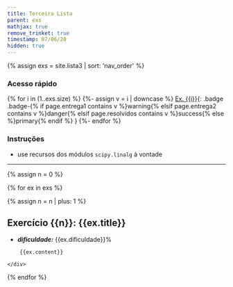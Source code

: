 ```yaml
---
title: Terceira Lista
parent: exs
mathjax: true
remove_trinket: true
timestamp: 07/06/20
hidden: true
---
```


{% assign exs = site.lista3 | sort: 'nav_order' %}

### Acesso rápido
{% for i in (1..exs.size) %}
{%- assign v = i | downcase %}
[Ex. {{i}}](#ex{{i}}){: .badge .badge-{% if page.entrega1 contains v %}warning{% elsif page.entrega2 contains v %}danger{% elsif page.resolvidos contains v %}success{% else %}primary{% endif %} }
{%- endfor %}

### Instruções
- use recursos dos módulos `scipy.linalg` à vontade

---

{% assign n = 0 %}

{% for ex in exs %}

{% assign n = n | plus: 1 %}

<div class="card mb-2">
    <a name="ex{{n}}"></a><h2 class="card-title alert alert-primary">Exercício {{n}}: {{ex.title}}</h2>
    <div class="card-body">
        <ul>
            <li><i><b>dificuldade:</b></i> {{ex.dificuldade}}%</li>
            <!-- <li><i><b>utiliza:</b></i> {% include grade-exs.html tags=ex.tags %}</li> -->
        </ul>

        {{ex.content}}

    </div>
</div>

{% endfor %}
